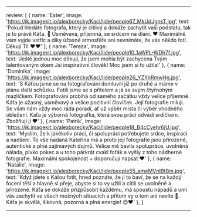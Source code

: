 ---

review: [
    {
        name: 'Ester',
        image: 'https://ik.imagekit.io/alexborecky/Kaci/lide/people67_MkUdJgnsT.jpg',
        text: 'Pokud hledáte fotografa, který je citlivý a dokáže zachytit vaši podstatu, tak je to právě Káťa. 🙂 Usměvavá, příjemná, se srdcem na dlani. ❤️ Maximálně vám vyjde vstříc a díky úžasné atmosféře ani nevnímáte, že vás někdo fotí. Děkuji Ti! ❤️❤️'
    },
    {
        name: 'Tereza',
        image: 'https://ik.imagekit.io/alexborecky/Kaci/lide/people10_1aWPL-WDh7f.jpg',
        text: 'Ještě jednou moc děkuji, že jsem mohla být zachycena Tvým talentovaným okem Jsi inspirativní člověk! Moc jsem si to užila!'
    },
    {
        name: 'Dominika',
        image: 'https://ik.imagekit.io/alexborecky/Kaci/lide/people26_YZYnRmwHg.jpg',
        text: 'S Káťou jsme se na fotografování domluvili již po druhé a máme v plánu další schůzku. Fotili jsme se s přítelem a já se svým čtyřnohým mazlíčkem. Fotografování probíhá od samého začátku vždy velice příjemně. Káťa je úžasný, usměvavý a velice pozitivní človíček. Její fotografie miluji. Se vším nám vždy moc ráda poradí, ať už výběr místa či výběr vhodného oblečení. Káťa je výborná fotografka, která svou práci odvádí srdíčkem. Zbožňuji ji ❤️'
    },
    {
        name: 'Patrik',
        image: 'https://ik.imagekit.io/alexborecky/Kaci/lide/people18_B4cCyehr6jU.jpg',
        text: 'Myslím, že k jakékoliv práci, či spolupráci potřebujete srdce, inspiraci a nadšení. To vše nadaná Kateřina má a proto její fotografie jsou přirozené, autentické a plné zajímavých dojmů. Velice mě bavila spolupráce, uvolněná nálada, pivko pokec a u toho párkrát cvakl foťák a vyšly z toho nádherné fotografie. Maximální spokojenost + doporučuji napsat ❤️'
    },
    {
        name: 'Natálie',
        image: 'https://ik.imagekit.io/alexborecky/Kaci/lide/people55_ameMVnIBtBm.jpg',
        text: 'Když jdete s Káťou fotit, hned poznáte, že ji to baví, že se na každý focení těší a hlavně si přeje, abyste si to vy užili a cítili se uvolněně a přirozeně. Káťa se dokáže přizpůsobit každému, má spoustu nápadů a umí vás zachytit ve všech možných situacích a přitom vy o tom ani nevíte 🙂. Káťa je skvělá, šikovná, pozorná a plná energie! 😊❤️'
    },
]

---